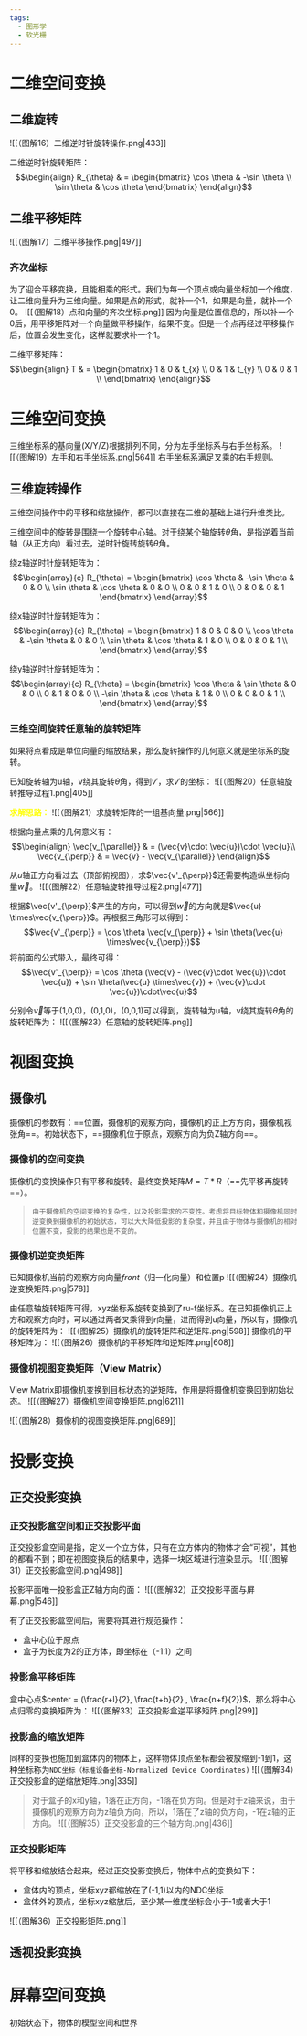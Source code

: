 ```yaml
---
tags:
  - 图形学
  - 软光栅
---
```

# 二维空间变换
## 二维旋转

![[（图解16）二维逆时针旋转操作.png|433]]

二维逆时针旋转矩阵：
$$\begin{align}
R_{\theta} & = \begin{bmatrix}  
  \cos \theta  & -\sin \theta \\  
  \sin \theta  & \cos \theta
\end{bmatrix} 
\end{align}$$

## 二维平移矩阵
![[（图解17）二维平移操作.png|497]]

### 齐次坐标

为了迎合平移变换，且能相乘的形式。我们为每一个顶点或向量坐标加一个维度，让二维向量升为三维向量。如果是点的形式，就补一个1，如果是向量，就补一个0。
![[（图解18）点和向量的齐次坐标.png]]
因为向量是位置信息的，所以补一个0后，用平移矩阵对一个向量做平移操作，结果不变。但是一个点再经过平移操作后，位置会发生变化，这样就要求补一个1。

二维平移矩阵：
$$\begin{align}
T & = \begin{bmatrix}  
  1  & 0 & t_{x} \\
  0  & 1 & t_{y} \\
  0  & 0 & 1 \\
\end{bmatrix} 
\end{align}$$

# 三维空间变换

三维坐标系的基向量(X/Y/Z)根据排列不同，分为左手坐标系与右手坐标系。
![[（图解19）左手和右手坐标系.png|564]]
右手坐标系满足叉乘的右手规则。

## 三维旋转操作

三维空间操作中的平移和缩放操作，都可以直接在二维的基础上进行升维类比。

三维空间中的旋转是围绕一个旋转中心轴。对于绕某个轴旋转$\theta$角，是指逆着当前轴（从正方向）看过去，逆时针旋转旋转$\theta$角。

绕z轴逆时针旋转矩阵为：
$$\begin{array}{c}
R_{\theta} = \begin{bmatrix}  
  \cos \theta  & -\sin \theta  & 0 & 0 \\  
  \sin \theta  & \cos \theta   & 0 & 0 \\  
    0          &   0           & 1 & 0 \\
    0          &   0           & 0 & 1
\end{bmatrix} 
\end{array}$$

绕x轴逆时针旋转矩阵为：
$$\begin{array}{c}
R_{\theta} = \begin{bmatrix}  
    1          &   0           & 0 & 0 \\
  \cos \theta  & -\sin \theta  & 0 & 0 \\  
  \sin \theta  & \cos \theta   & 1 & 0 \\  
    0          &   0           & 0 & 1 \\
\end{bmatrix} 
\end{array}$$

绕y轴逆时针旋转矩阵为：
$$\begin{array}{c}
R_{\theta} = \begin{bmatrix}  
  \cos \theta  & \sin \theta   & 0 & 0 \\  
    0          &   1           & 0 & 0 \\
  -\sin \theta & \cos \theta   & 1 & 0 \\  
    0          &   0           & 0 & 1 \\
\end{bmatrix} 
\end{array}$$
 
### 三维空间旋转任意轴的旋转矩阵

如果将点看成是单位向量的缩放结果，那么旋转操作的几何意义就是坐标系的旋转。

已知旋转轴为u轴，v绕其旋转$\theta$角，得到$v'$，求$v'$的坐标：
![[（图解20）任意轴旋转推导过程1.png|405]]

**<font color="#ffff00">求解思路：</font>**
![[（图解21）求旋转矩阵的一组基向量.png|566]]

根据向量点乘的几何意义有：
$$\begin{align}
\vec{v_{\parallel}} & = (\vec{v}\cdot \vec{u})\cdot \vec{u}\\
\vec{v_{\perp}} & = \vec{v} - \vec{v_{\parallel}}
\end{align}$$

从$u$轴正方向看过去（顶部俯视图），求$\vec{v'_{\perp}}$还需要构造纵坐标向量$\vec{w}$。
![[（图解22）任意轴旋转推导过程2.png|477]]

根据$\vec{v'_{\perp}}$产生的方向，可以得到$\vec{w}$的方向就是$\vec{u} \times\vec{v_{\perp}}$。再根据三角形可以得到：
$$\vec{v'_{\perp}} = \cos \theta \vec{v_{\perp}} + \sin \theta(\vec{u} \times\vec{v_{\perp}})$$
将前面的公式带入，最终可得：
$$\vec{v'_{\perp}} = \cos \theta (\vec{v} - (\vec{v}\cdot \vec{u})\cdot \vec{u}) + \sin \theta(\vec{u} \times\vec{v}) + (\vec{v}\cdot \vec{u})\cdot\vec{u}$$

分别令$\vec{v}$等于(1,0,0)，(0,1,0)，(0,0,1)可以得到，旋转轴为u轴，v绕其旋转$\theta$角的旋转矩阵为：
![[（图解23）任意轴的旋转矩阵.png]]



# 视图变换

## 摄像机

摄像机的参数有：==位置，摄像机的观察方向，摄像机的正上方方向，摄像机视张角==。初始状态下，==摄像机位于原点，观察方向为负Z轴方向==。

### 摄像机的空间变换

摄像机的变换操作只有平移和旋转。最终变换矩阵$M = T*R$（==先平移再旋转==）。

> `由于摄像机的空间变换的复杂性，以及投影需求的不变性。考虑将目标物体和摄像机同时逆变换到摄像机的初始状态，可以大大降低投影的复杂度，并且由于物体与摄像机的相对位置不变，投影的结果也是不变的。`

### 摄像机逆变换矩阵

已知摄像机当前的观察方向向量$front$（归一化向量）和位置p
![[（图解24）摄像机逆变换矩阵.png|578]]

由任意轴旋转矩阵可得，xyz坐标系旋转变换到了ru-f坐标系。在已知摄像机正上方和观察方向时，可以通过两者叉乘得到r向量，进而得到u向量，所以有，摄像机的旋转矩阵为：
![[（图解25）摄像机的旋转矩阵和逆矩阵.png|598]]
摄像机的平移矩阵为：
![[（图解26）摄像机的平移矩阵和逆矩阵.png|608]]

### 摄像机视图变换矩阵（View Matrix）

View Matrix即摄像机变换到目标状态的逆矩阵，作用是将摄像机变换回到初始状态。
![[（图解27）摄像机空间变换矩阵.png|621]]

![[（图解28）摄像机的视图变换矩阵.png|689]]

# 投影变换

## 正交投影变换

### 正交投影盒空间和正交投影平面

正交投影盒空间是指，定义一个立方体，只有在立方体内的物体才会“可视”，其他的都看不到；即在视图变换后的结果中，选择一块区域进行渲染显示。
![[（图解31）正交投影盒空间.png|498]]

投影平面唯一投影盒正Z轴方向的面：
![[（图解32）正交投影平面与屏幕.png|546]]

有了正交投影盒空间后，需要将其进行规范操作：
- 盒中心位于原点
- 盒子为长度为2的正方体，即坐标在（-1.1）之间

### 投影盒平移矩阵

盒中心点$center = (\frac{r+l}{2}, \frac{t+b}{2} , \frac{n+f}{2})$，那么将中心点归零的变换矩阵为：
![[（图解33）正交投影盒逆平移矩阵.png|299]]

### 投影盒的缩放矩阵

同样的变换也施加到盒体内的物体上，这样物体顶点坐标都会被放缩到-1到1，这种坐标称为``NDC坐标（标准设备坐标-Normalized Device Coordinates)``
![[（图解34）正交投影盒的逆缩放矩阵.png|335]]

> 对于盒子的x和y轴，1落在正方向，-1落在负方向。但是对于z轴来说，由于摄像机的观察方向为z轴负方向，所以，1落在了z轴的负方向，-1在z轴的正方向。
![[（图解35）正交投影盒的三个轴方向.png|436]]

### 正交投影矩阵

将平移和缩放结合起来，经过正交投影变换后，物体中点的变换如下：
- 盒体内的顶点，坐标xyz都缩放在了(-1,1)以内的NDC坐标
- 盒体外的顶点，坐标xyz缩放后，至少某一维度坐标会小于-1或者大于1

![[（图解36）正交投影矩阵.png]]

## 透视投影变换

# 屏幕空间变换

初始状态下，物体的模型空间和世界

